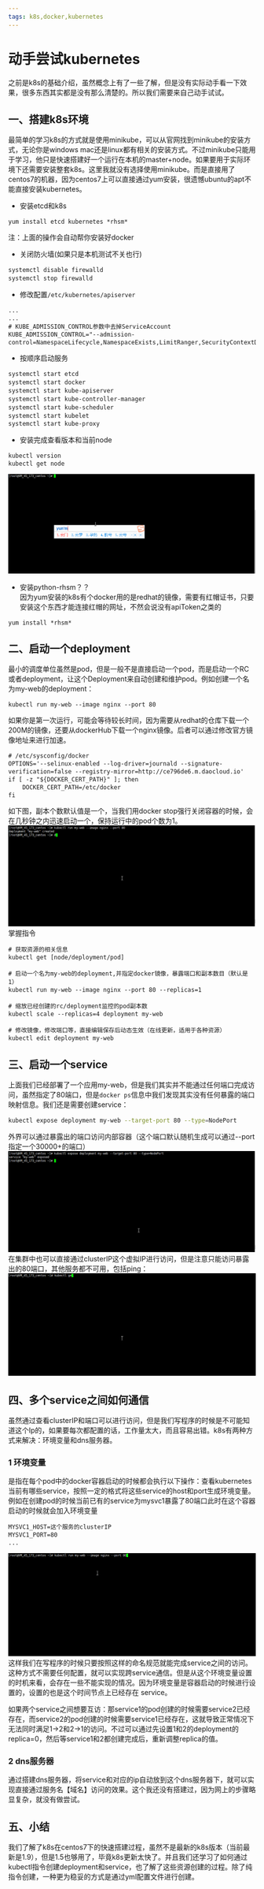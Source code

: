 ```yaml
---
tags: k8s,docker,kubernetes
---
```

# 动手尝试kubernetes
之前是k8s的基础介绍，虽然概念上有了一些了解，但是没有实际动手看一下效果，很多东西其实都是没有那么清楚的。所以我们需要来自己动手试试。
## 一、搭建k8s环境
最简单的学习k8s的方式就是使用minikube，可以从官网找到minikube的安装方式，无论你是windows mac还是linux都有相关的安装方式。不过minikube只能用于学习，他只是快速搭建好一个运行在本机的master+node。如果要用于实际环境下还需要安装整套k8s。这里我就没有选择使用minikube。而是直接用了centos7的机器，因为centos7上可以直接通过yum安装，很遗憾ubuntu的apt不能直接安装kubernetes。
- 安装etcd和k8s
```
yum install etcd kubernetes *rhsm*
```
注：上面的操作会自动帮你安装好docker
- 关闭防火墙(如果只是本机测试不关也行)
```bash
systemctl disable firewalld
systemctl stop firewalld
```
- 修改配置`/etc/kubernetes/apiserver`
```
...
...
# KUBE_ADMISSION_CONTROL参数中去掉ServiceAccount
KUBE_ADMISSION_CONTROL="--admission-control=NamespaceLifecycle,NamespaceExists,LimitRanger,SecurityContextDeny,ResourceQuota"
```
- 按顺序启动服务
```bash
systemctl start etcd
systemctl start docker
systemctl start kube-apiserver
systemctl start kube-controller-manager
systemctl start kube-scheduler
systemctl start kubelet
systemctl start kube-proxy
```
- 安装完成查看版本和当前node
```
kubectl version
kubectl get node
```
![k8s centos7 安装](img/kube1.gif)

- 安装python-rhsm？？  
因为yum安装的k8s有个docker用的是redhat的镜像，需要有红帽证书，只要安装这个东西才能连接红帽的网址，不然会说没有apiToken之类的
```
yum install *rhsm*
```


## 二、启动一个deployment
最小的调度单位虽然是pod，但是一般不是直接启动一个pod，而是启动一个RC或者deployment，让这个Deployment来自动创建和维护pod。例如创建一个名为my-web的deployment：
```
kubectl run my-web --image nginx --port 80
```
如果你是第一次运行，可能会等待较长时间，因为需要从redhat的仓库下载一个200M的镜像，还要从dockerHub下载一个nginx镜像。后者可以通过修改官方镜像地址来进行加速。
```
# /etc/sysconfig/docker
OPTIONS='--selinux-enabled --log-driver=journald --signature-verification=false --registry-mirror=http://ce796de6.m.daocloud.io'
if [ -z "${DOCKER_CERT_PATH}" ]; then
    DOCKER_CERT_PATH=/etc/docker
fi
```
如下图，副本个数默认值是一个，当我们用docker stop强行关闭容器的时候，会在几秒钟之内迅速启动一个，保持运行中的pod个数为1。
![deployment](img/kube2.gif)
掌握指令
```
# 获取资源的相关信息
kubectl get [node/deployment/pod]

# 启动一个名为my-web的deployment,并指定docker镜像，暴露端口和副本数目（默认是1）
kubectl run my-web --image nginx --port 80 --replicas=1

# 缩放已经创建的rc/deployment监控的pod副本数
kubectl scale --replicas=4 deployment my-web

# 修改镜像，修改端口等，直接编辑保存后动态生效（在线更新，适用于各种资源）
kubectl edit deployment my-web
```

## 三、启动一个service
上面我们已经部署了一个应用my-web，但是我们其实并不能通过任何端口完成访问，虽然指定了80端口，但是`docker ps`信息中我们发现其实没有任何暴露的端口映射信息。我们还是需要创建service：
```bash
kubectl expose deployment my-web --target-port 80 --type=NodePort
```
外界可以通过暴露出的端口访问内部容器（这个端口默认随机生成可以通过--port指定一个30000+的端口）  
![service](img/kube3.gif)  
在集群中也可以直接通过clusterIP这个虚拟IP进行访问，但是注意只能访问暴露出的80端口，其他服务都不可用，包括ping：  
![service](img/kube4.gif)  
## 四、多个service之间如何通信
虽然通过查看clusterIP和端口可以进行访问，但是我们写程序的时候是不可能知道这个Ip的，如果要每次都配置的话，工作量太大，而且容易出错。k8s有两种方式来解决：环境变量和dns服务器。
### 1 环境变量
是指在每个pod中的docker容器启动的时候都会执行以下操作：查看kubernetes当前有哪些service，按照一定的格式将这些service的host和port生成环境变量。例如在创建pod的时候当前已有的service为mysvc1暴露了80端口此时在这个容器启动的时候就会加入环境变量
```
MYSVC1_HOST=这个服务的clusterIP 
MYSVC1_PORT=80
...
```
![env](img/kube5.gif)
这样我们在写程序的时候只要按照这样的命名规范就能完成service之间的访问。这种方式不需要任何配置，就可以实现跨service通信。但是从这个环境变量设置的时机来看，会存在一些不能实现的情况。因为环境变量是容器启动的时候进行设置的，设置的也是这个时间节点上已经存在 service。

如果两个service之间想要互访：那service1的pod创建的时候需要service2已经存在，而service2的pod创建的时候需要service1已经存在，这就导致正常情况下无法同时满足1->2和2->1的访问。不过可以通过先设置1和2的deployment的replica=0，然后等service1和2都创建完成后，重新调整replica的值。

### 2 dns服务器
通过搭建dns服务器，将service和对应的ip自动放到这个dns服务器下，就可以实现直接通过服务名【域名】访问的效果。这个我还没有搭建过，因为网上的步骤略显复杂，就没有做尝试。
## 五、小结
我们了解了k8s在centos7下的快速搭建过程，虽然不是最新的k8s版本（当前最新是1.9），但是1.5也够用了，毕竟k8s更新太快了。并且我们还学习了如何通过kubectl指令创建deployment和service，也了解了这些资源创建的过程。除了纯指令创建，一种更为稳妥的方式是通过yml配置文件进行创建。



